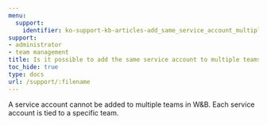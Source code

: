 ```yaml
---
menu:
  support:
    identifier: ko-support-kb-articles-add_same_service_account_multiple_teams
support:
- administrator
- team management
title: Is it possible to add the same service account to multiple teams?
toc_hide: true
type: docs
url: /support/:filename
---
```


A service account cannot be added to multiple teams in W&B. Each service account is tied to a specific team.